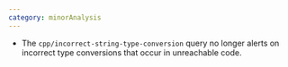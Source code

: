 ```yaml
---
category: minorAnalysis
---
```

* The `cpp/incorrect-string-type-conversion` query no longer alerts on incorrect type conversions that occur in unreachable code.
